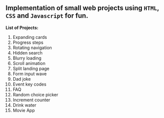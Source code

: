 ## Implementation of small web projects using `HTML`, `CSS` and `Javascript` for fun.

**List of Projects:**

1. Expanding cards
2. Progress steps
3. Rotating navigation
4. Hidden search
5. Blurry loading
6. Scroll animation
7. Split landing page
8. Form input wave
9. Dad joke
10. Event key codes
11. FAQ
12. Random choice picker
13. Increment counter
14. Drink water
15. Movie App